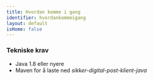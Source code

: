 ```yaml
---
title: Hvordan komme i gang
identifier: hvordankommeigang
layout: default
isHome: false
---
```


### Tekniske krav

* Java 1.8 eller nyere
* Maven for å laste ned _sikker-digital-post-klient-java_

